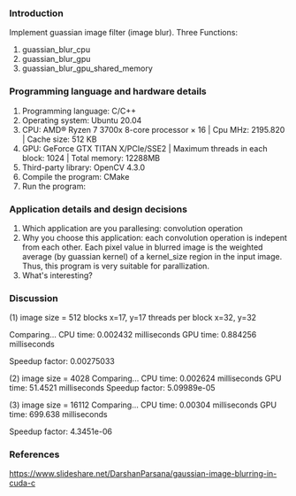 ### Introduction
Implement guassian image filter (image blur). Three Functions:
1. guassian_blur_cpu
2. guassian_blur_gpu
3. guassian_blur_gpu_shared_memory
### Programming language and hardware details
1. Programming language: C/C++
2. Operating system: Ubuntu 20.04
3. CPU: AMD® Ryzen 7 3700x 8-core processor × 16 | Cpu MHz: 2195.820 | Cache size: 512 KB
4. GPU: GeForce GTX TITAN X/PCIe/SSE2 | Maximum threads in each block: 1024 | Total memory: 12288MB
5. Third-party library: OpenCV 4.3.0
6. Compile the program: CMake
7. Run the program:

### Application details and design decisions
1. Which application are you parallesing: convolution operation
2. Why you choose this application: each convolution operation is indepent from each other. Each pixel value in blurred image is the weighted average (by guassian kernel) of a kernel_size region in the input image. Thus, this program is very suitable for parallization.
3. What's interesting?

### Discussion
(1) image size = 512
blocks x=17, y=17
threads per block x=32, y=32

Comparing...
CPU time: 0.002432 milliseconds
GPU time: 0.884256 milliseconds

Speedup factor: 0.00275033

(2) image size = 4028
Comparing...
CPU time: 0.002624 milliseconds
GPU time: 51.4521 milliseconds
Speedup factor: 5.09989e-05

(3) image size = 16112
Comparing...
CPU time: 0.00304 milliseconds
GPU time: 699.638 milliseconds

Speedup factor: 4.3451e-06

### References
https://www.slideshare.net/DarshanParsana/gaussian-image-blurring-in-cuda-c

